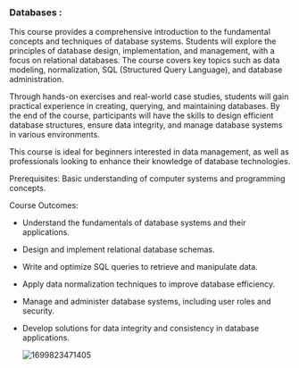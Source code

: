 ### Databases :

This course provides a comprehensive introduction to the fundamental concepts and techniques of database systems. Students will explore the principles of database design, implementation, and management, with a focus on relational databases. The course covers key topics such as data modeling, normalization, SQL (Structured Query Language), and database administration.

Through hands-on exercises and real-world case studies, students will gain practical experience in creating, querying, and maintaining databases. By the end of the course, participants will have the skills to design efficient database structures, ensure data integrity, and manage database systems in various environments.

This course is ideal for beginners interested in data management, as well as professionals looking to enhance their knowledge of database technologies.

Prerequisites: Basic understanding of computer systems and programming concepts.

Course Outcomes:

- Understand the fundamentals of database systems and their applications.
- Design and implement relational database schemas.
- Write and optimize SQL queries to retrieve and manipulate data.
- Apply data normalization techniques to improve database efficiency.
- Manage and administer database systems, including user roles and security.
- Develop solutions for data integrity and consistency in database applications.

  ![1699823471405](https://github.com/user-attachments/assets/290d683e-d52a-4a55-9886-b9ed991152d6)
